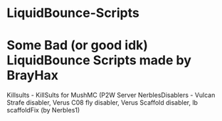 # LiquidBounce-Scripts
# Some Bad (or good idk) LiquidBounce Scripts made by BrayHax
Killsults - KillSults for MushMC (P2W Server
NerblesDisablers - Vulcan Strafe disabler, Verus C08 fly disabler, Verus Scaffold disabler, lb scaffoldFix (by Nerbles1)
